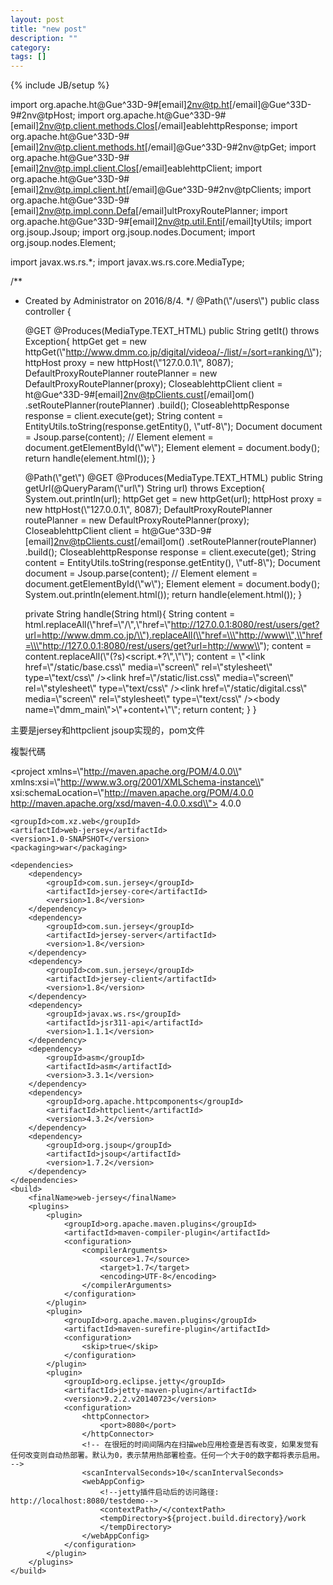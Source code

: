 ```yaml
---
layout: post
title: "new post"
description: ""
category: 
tags: []
---
```

{% include JB/setup %}


import org.apache.ht@Gue^33D-9#[email]2nv@tp.ht[/email]@Gue^33D-9#2nv@tpHost;
import org.apache.ht@Gue^33D-9#[email]2nv@tp.client.methods.Clos[/email]eablehttpResponse;
import org.apache.ht@Gue^33D-9#[email]2nv@tp.client.methods.ht[/email]@Gue^33D-9#2nv@tpGet;
import org.apache.ht@Gue^33D-9#[email]2nv@tp.impl.client.Clos[/email]eablehttpClient;
import org.apache.ht@Gue^33D-9#[email]2nv@tp.impl.client.ht[/email]@Gue^33D-9#2nv@tpClients;
import org.apache.ht@Gue^33D-9#[email]2nv@tp.impl.conn.Defa[/email]ultProxyRoutePlanner;
import org.apache.ht@Gue^33D-9#[email]2nv@tp.util.Enti[/email]tyUtils;
import org.jsoup.Jsoup;
import org.jsoup.nodes.Document;
import org.jsoup.nodes.Element;

import javax.ws.rs.*;
import javax.ws.rs.core.MediaType;

/**
* Created by Administrator on 2016/8/4.
*/
@Path(\\"/users\\")
public class controller {

    @GET
    @Produces(MediaType.TEXT_HTML)
    public String getIt() throws Exception{
        httpGet get = new httpGet(\\"http://www.dmm.co.jp/digital/videoa/-/list/=/sort=ranking/\\");
        httpHost proxy = new httpHost(\\"127.0.0.1\\", 8087);
        DefaultProxyRoutePlanner routePlanner = new DefaultProxyRoutePlanner(proxy);
        CloseablehttpClient client = ht@Gue^33D-9#[email]2nv@tpClients.cust[/email]om()
                .setRoutePlanner(routePlanner)
                .build();
        CloseablehttpResponse response = client.execute(get);
        String content = EntityUtils.toString(response.getEntity(), \\"utf-8\\");
        Document document = Jsoup.parse(content);
//        Element element = document.getElementById(\\"w\\");
        Element element = document.body();
        return handle(element.html());
    }

    @Path(\\"get\\")
    @GET
    @Produces(MediaType.TEXT_HTML)
    public String getUrl(@QueryParam(\\"url\\") String url) throws Exception{
        System.out.println(url);
        httpGet get = new httpGet(url);
        httpHost proxy = new httpHost(\\"127.0.0.1\\", 8087);
        DefaultProxyRoutePlanner routePlanner = new DefaultProxyRoutePlanner(proxy);
        CloseablehttpClient client = ht@Gue^33D-9#[email]2nv@tpClients.cust[/email]om()
                .setRoutePlanner(routePlanner)
                .build();
        CloseablehttpResponse response = client.execute(get);
        String content = EntityUtils.toString(response.getEntity(), \\"utf-8\\");
        Document document = Jsoup.parse(content);
//        Element element = document.getElementById(\\"w\\");
        Element element = document.body();
        System.out.println(element.html());
        return handle(element.html());
    }

    private String handle(String html){
        String content = html.replaceAll(\\"href=\\\"/\\",\\"href=\\\"http://127.0.0.1:8080/rest/users/get?url=http://www.dmm.co.jp/\\").replaceAll(\\"href=\\\"http://www\\",\\"href=\\\"http://127.0.0.1:8080/rest/users/get?url=http://www\\");
        content = content.replaceAll(\\"(?s)<script.*?</script>\\",\\"\\");
        content = \\"<!DOCTYPE html><html><head><link href=\\\"/static/base.css\\\" media=\\\"screen\\\" rel=\\\"stylesheet\\\" type=\\\"text/css\\\" /><link href=\\\"/static/list.css\\\" media=\\\"screen\\\" rel=\\\"stylesheet\\\" type=\\\"text/css\\\" /><link href=\\\"/static/digital.css\\\" media=\\\"screen\\\" rel=\\\"stylesheet\\\" type=\\\"text/css\\\" /></head><body name=\\\"dmm_main\\\">\\"+content+\\"</body></html>\\";
        return content;
    }
}


主要是jersey和httpclient jsoup实现的，pom文件

複製代碼
<?xml version=\\"1.0\\" encoding=\\"UTF-8\\"?>
<project xmlns=\\"http://maven.apache.org/POM/4.0.0\\"
         xmlns:xsi=\\"http://www.w3.org/2001/XMLSchema-instance\\"
         xsi:schemaLocation=\\"http://maven.apache.org/POM/4.0.0 http://maven.apache.org/xsd/maven-4.0.0.xsd\\">
    <modelVersion>4.0.0</modelVersion>

    <groupId>com.xz.web</groupId>
    <artifactId>web-jersey</artifactId>
    <version>1.0-SNAPSHOT</version>
    <packaging>war</packaging>

    <dependencies>
        <dependency>
            <groupId>com.sun.jersey</groupId>
            <artifactId>jersey-core</artifactId>
            <version>1.8</version>
        </dependency>
        <dependency>
            <groupId>com.sun.jersey</groupId>
            <artifactId>jersey-server</artifactId>
            <version>1.8</version>
        </dependency>
        <dependency>
            <groupId>com.sun.jersey</groupId>
            <artifactId>jersey-client</artifactId>
            <version>1.8</version>
        </dependency>
        <dependency>
            <groupId>javax.ws.rs</groupId>
            <artifactId>jsr311-api</artifactId>
            <version>1.1.1</version>
        </dependency>
        <dependency>
            <groupId>asm</groupId>
            <artifactId>asm</artifactId>
            <version>3.3.1</version>
        </dependency>
        <dependency>
            <groupId>org.apache.httpcomponents</groupId>
            <artifactId>httpclient</artifactId>
            <version>4.3.2</version>
        </dependency>
        <dependency>
            <groupId>org.jsoup</groupId>
            <artifactId>jsoup</artifactId>
            <version>1.7.2</version>
        </dependency>
    </dependencies>
    <build>
        <finalName>web-jersey</finalName>
        <plugins>
            <plugin>
                <groupId>org.apache.maven.plugins</groupId>
                <artifactId>maven-compiler-plugin</artifactId>
                <configuration>
                    <compilerArguments>
                        <source>1.7</source>
                        <target>1.7</target>
                        <encoding>UTF-8</encoding>
                    </compilerArguments>
                </configuration>
            </plugin>
            <plugin>
                <groupId>org.apache.maven.plugins</groupId>
                <artifactId>maven-surefire-plugin</artifactId>
                <configuration>
                    <skip>true</skip>
                </configuration>
            </plugin>
            <plugin>
                <groupId>org.eclipse.jetty</groupId>
                <artifactId>jetty-maven-plugin</artifactId>
                <version>9.2.2.v20140723</version>
                <configuration>
                    <httpConnector>
                        <port>8080</port>
                    </httpConnector>
                    <!-- 在很短的时间间隔内在扫描web应用检查是否有改变，如果发觉有任何改变则自动热部署。默认为0，表示禁用热部署检查。任何一个大于0的数字都将表示启用。 -->
                    <scanIntervalSeconds>10</scanIntervalSeconds>
                    <webAppConfig>
                        <!--jetty插件启动后的访问路径: http://localhost:8080/testdemo-->
                        <contextPath>/</contextPath>
                        <tempDirectory>${project.build.directory}/work
                        </tempDirectory>
                    </webAppConfig>
                </configuration>
            </plugin>
        </plugins>
    </build>
</project>
